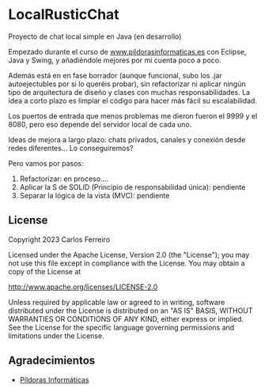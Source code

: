 # LocalRusticChat
Proyecto de chat local simple en Java (en desarrollo)

Empezado durante el curso de www.pildorasinformaticas.es con Eclipse, Java y Swing, y añadiéndole mejores por mi cuenta poco a poco.

Además está en en fase borrador (aunque funcional, subo los .jar autoejectubles por si lo queréis probar), sin refactorizar ni aplicar ningún tipo de arquitectura de diseño y clases con muchas responsabilidades. La idea a corto plazo es limpiar el código para hacer más fácil su escalabilidad.

Los puertos de entrada que menos problemas me dieron fueron el 9999 y el 8080, pero eso depende del servidor local de cada uno.

Ideas de mejora a largo plazo: chats privados, canales y conexión desde redes diferentes... Lo conseguiremos?

Pero vamos por pasos:

1. Refactorizar: en proceso....
2. Aplicar la S de SOLID (Principio de responsabilidad única): pendiente
3. Separar la lógica de la vista (MVC): pendiente

## License

Copyright 2023 Carlos Ferreiro

Licensed under the Apache License, Version 2.0 (the "License");
you may not use this file except in compliance with the License.
You may obtain a copy of the License at

http://www.apache.org/licenses/LICENSE-2.0

Unless required by applicable law or agreed to in writing, software
distributed under the License is distributed on an "AS IS" BASIS,
WITHOUT WARRANTIES OR CONDITIONS OF ANY KIND, either express or implied.
See the License for the specific language governing permissions and
limitations under the License.

## Agradecimientos

* [Píldoras Informáticas](https://www.pildorasinformaticas.es/)
